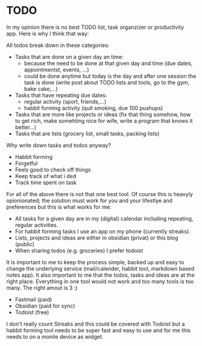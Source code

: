 # TODO

In my opinion there is no best TODO list, task organzizer or productivity app. Here is why I think that way:

All todos break down in these categories:

- Tasks that are done on a given day an time:
  - because the need to be done at that given day and time (due dates, appointmentst, events, ...)
  - could be done anytime but today is the day and after one session the task is done (write post about TODO lists and tools, go to the gym, bake cake,...)
- Tasks that have repeating due dates:
  - regular activity (sport, friends,...)
  - habbit forming activity (quit smoking, due 100 pushups)
- Tasks that are more like projects or ideas (fix that thing somehow, how to get rich, make somehting nice for wife, write a program that knows it better...)
- Tasks that are lists (grocery list, small tasks, packing lists)

Why write down tasks and todos anyway?

- Habbit forming
- Forgetful
- Feels good to check off things
- Keep track of what i ded
- Track time spent on task

For all of the above there is not that one best tool. Of course this is heavyly opionionated; the solution must work for you and your lifestlye and preferences but this is what works for me:

- All tasks for a given day are in my (digital) calendar including repeating, regular activities.
- For habbit forming tasks I use an app on my phone (currently streaks).
- Lists, projects and ideas are either in obsidian (privat) or this blog (public)
- When sharing todos (e.g. groceries) I prefer todoist

It is important to me to keep the process simple, backed up and easy to change the underlying service (mail/calender, habbit tool, markdown based notes app). It also important to me that the todos, tasks and ideas are at the right place. Everything in one tool would not work and too many tools is too many. The right amout is 3 :)

- Fastmail (paid)
- Obsidian (paid for sync)
- Todoist (free)

I don't really count Streaks and this could be covered with Todoist but a habbit forming tool needs to be super fast and easy to use and for me this needs to on a monile device as widget.
